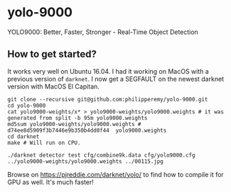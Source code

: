 # yolo-9000
YOLO9000: Better, Faster, Stronger - Real-Time Object Detection

## How to get started?

It works very well on Ubuntu 16.04. I had it working on MacOS with a previous version of `darknet`. I now get a SEGFAULT on the newest darknet version with MacOS El Capitan.

```
git clone --recursive git@github.com:philipperemy/yolo-9000.git
cd yolo-9000
cat yolo9000-weights/x* > yolo9000-weights/yolo9000.weights # it was generated from split -b 95m yolo9000.weights
md5sum yolo9000-weights/yolo9000.weights # d74ee8d5909f3b7446e9b350b4dd0f44  yolo9000.weights
cd darknet 
make # Will run on CPU.

./darknet detector test cfg/combine9k.data cfg/yolo9000.cfg ../yolo9000-weights/yolo9000.weights ../00115.jpg
```

Browse on https://pjreddie.com/darknet/yolo/ to find how to compile it for GPU as well. It's much faster!

